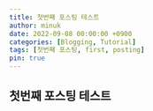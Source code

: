 ```yaml
---
title: 첫번째 포스팅 테스트
author: minuk
date: 2022-09-08 00:00:00 +0900
categories: [Blogging, Tutorial]
tags: [첫번째 포스팅, first, posting]
pin: true
---
```


## 첫번째 포스팅 테스트
